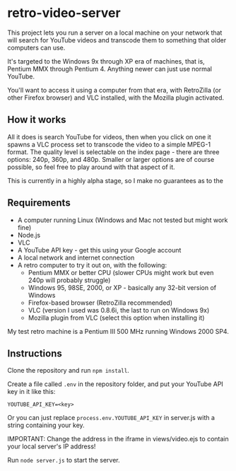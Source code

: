 # retro-video-server


This project lets you run a server on a local machine on your network that
will search for YouTube videos and transcode them to something that older
computers can use.


It's targeted to the Windows 9x through XP era of machines, that is,
Pentium MMX through Pentium 4. Anything newer can just use normal YouTube.


You'll want to access it using a computer from that era, with RetroZilla (or
other Firefox browser) and VLC installed, with the Mozilla plugin activated.




## How it works


All it does is search YouTube for videos, then when you click on one it spawns
a VLC process set to transcode the video to a simple MPEG-1 format. The quality
level is selectable on the index page - there are three options: 240p, 360p, and 480p.
Smaller or larger options are of course possible, so feel free to play around with
that aspect of it.


This is currently in a highly alpha stage, so I make no guarantees as to the




## Requirements


* A computer running Linux (Windows and Mac not tested but might work fine)
* Node.js
* VLC
* A YouTube API key - get this using your Google account
* A local network and internet connection
* A retro computer to try it out on, with the following:
	* Pentium MMX or better CPU (slower CPUs might work but even 240p will probably struggle)
	* Windows 95, 98SE, 2000, or XP - basically any 32-bit version of Windows
	* Firefox-based browser (RetroZilla recommended)
	* VLC (version I used was 0.8.6i, the last to run on Windows 9x)
	* Mozilla plugin from VLC (select this option when installing it)


My test retro machine is a Pentium III 500 MHz running Windows 2000 SP4.




## Instructions


Clone the repository and run `npm install`.


Create a file called `.env` in the repository folder, and put your YouTube API key in it like this:


`YOUTUBE_API_KEY=<key>`


Or you can just replace `process.env.YOUTUBE_API_KEY` in server.js with a string containing your key.


IMPORTANT: Change the address in the iframe in views/video.ejs to contain your local server's IP address!


Run `node server.js` to start the server.
